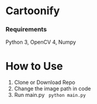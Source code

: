 # Cartoonify
### Requirements
Python 3, OpenCV 4, Numpy
# How to Use
1) Clone or Download Repo
2) Change the image path in code
3) Run main.py <code> python main.py </code>

